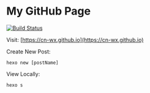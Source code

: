 # My GitHub Page

[![Build Status](https://travis-ci.org/cn-wx/cn-wx.github.io.svg?branch=hexo)](https://travis-ci.org/cn-wx/cn-wx.github.io)

Visit: [https://cn-wx.github.io](https://cn-wx.github.io)

Create New Post:
```
hexo new [postName]
```


View Locally:
```
hexo s
```